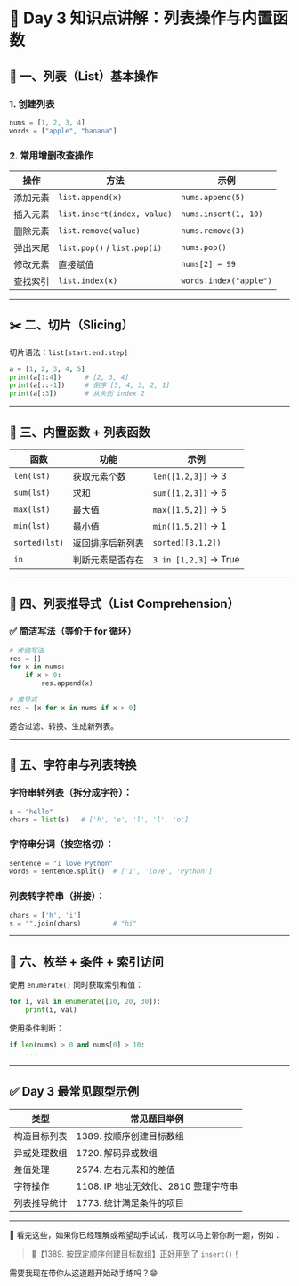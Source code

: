 # 📘 Day 3 知识点讲解：列表操作与内置函数

## 🔢 一、列表（List）基本操作

### 1. 创建列表
```python
nums = [1, 2, 3, 4]
words = ["apple", "banana"]
```

### 2. 常用增删改查操作

| 操作       | 方法                           | 示例                      |
|------------|--------------------------------|---------------------------|
| 添加元素   | `list.append(x)`               | `nums.append(5)`         |
| 插入元素   | `list.insert(index, value)`    | `nums.insert(1, 10)`     |
| 删除元素   | `list.remove(value)`           | `nums.remove(3)`         |
| 弹出末尾   | `list.pop()` / `list.pop(i)`   | `nums.pop()`             |
| 修改元素   | 直接赋值                        | `nums[2] = 99`           |
| 查找索引   | `list.index(x)`                | `words.index("apple")`   |

---

## ✂️ 二、切片（Slicing）

切片语法：`list[start:end:step]`

```python
a = [1, 2, 3, 4, 5]
print(a[1:4])      # [2, 3, 4]
print(a[::-1])     # 倒序 [5, 4, 3, 2, 1]
print(a[:3])       # 从头到 index 2
```

---

## 🧰 三、内置函数 + 列表函数

| 函数         | 功能                   | 示例                |
|--------------|------------------------|---------------------|
| `len(lst)`   | 获取元素个数           | `len([1,2,3])` → 3  |
| `sum(lst)`   | 求和                   | `sum([1,2,3])` → 6  |
| `max(lst)`   | 最大值                 | `max([1,5,2])` → 5  |
| `min(lst)`   | 最小值                 | `min([1,5,2])` → 1  |
| `sorted(lst)`| 返回排序后新列表       | `sorted([3,1,2])`   |
| `in`         | 判断元素是否存在       | `3 in [1,2,3]` → True |

---

## 🔁 四、列表推导式（List Comprehension）

### ✅ 简洁写法（等价于 for 循环）

```python
# 传统写法
res = []
for x in nums:
    if x > 0:
        res.append(x)

# 推导式
res = [x for x in nums if x > 0]
```

适合过滤、转换、生成新列表。

---

## 🔄 五、字符串与列表转换

### 字符串转列表（拆分成字符）：
```python
s = "hello"
chars = list(s)   # ['h', 'e', 'l', 'l', 'o']
```

### 字符串分词（按空格切）：
```python
sentence = "I love Python"
words = sentence.split()  # ['I', 'love', 'Python']
```

### 列表转字符串（拼接）：
```python
chars = ['h', 'i']
s = "".join(chars)        # "hi"
```

---

## 🔎 六、枚举 + 条件 + 索引访问

使用 `enumerate()` 同时获取索引和值：
```python
for i, val in enumerate([10, 20, 30]):
    print(i, val)
```

使用条件判断：
```python
if len(nums) > 0 and nums[0] > 10:
    ...
```

---

## ✅ Day 3 最常见题型示例

| 类型             | 常见题目举例                        |
|------------------|-------------------------------------|
| 构造目标列表     | 1389. 按顺序创建目标数组             |
| 异或处理数组     | 1720. 解码异或数组                   |
| 差值处理         | 2574. 左右元素和的差值               |
| 字符操作         | 1108. IP 地址无效化、2810 整理字符串  |
| 列表推导统计     | 1773. 统计满足条件的项目             |

---

📌 看完这些，如果你已经理解或希望动手试试，我可以马上带你刷一题，例如：

> 🔹【1389. 按既定顺序创建目标数组】正好用到了 `insert()`！

需要我现在带你从这道题开始动手练吗？😄
